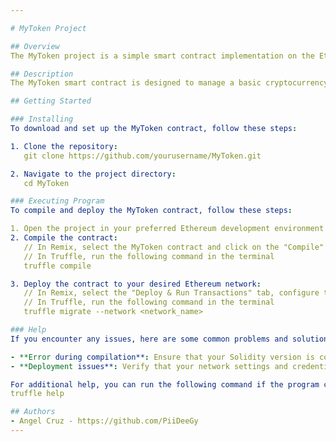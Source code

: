```yaml
---

# MyToken Project

## Overview
The MyToken project is a simple smart contract implementation on the Ethereum blockchain. This project demonstrates the basic functionality of a token contract, including minting and burning tokens.

## Description
The MyToken smart contract is designed to manage a basic cryptocurrency token named "META" with the abbreviation "MTA". This contract allows for the creation of new tokens (minting) and the destruction of existing tokens (burning). The total supply of tokens and individual balances are tracked using public variables and mappings.

## Getting Started

### Installing
To download and set up the MyToken contract, follow these steps:

1. Clone the repository:
   git clone https://github.com/yourusername/MyToken.git

2. Navigate to the project directory:
   cd MyToken

### Executing Program
To compile and deploy the MyToken contract, follow these steps:

1. Open the project in your preferred Ethereum development environment (e.g., Remix, Truffle).
2. Compile the contract:
   // In Remix, select the MyToken contract and click on the "Compile" button
   // In Truffle, run the following command in the terminal
   truffle compile

3. Deploy the contract to your desired Ethereum network:
   // In Remix, select the "Deploy & Run Transactions" tab, configure the environment, and click on "Deploy"
   // In Truffle, run the following command in the terminal
   truffle migrate --network <network_name>

### Help
If you encounter any issues, here are some common problems and solutions:

- **Error during compilation**: Ensure that your Solidity version is compatible with the contract code. You may need to specify the correct version in your compiler settings.
- **Deployment issues**: Verify that your network settings and credentials (e.g., Infura project ID, private key) are correct.

For additional help, you can run the following command if the program contains helper info:
truffle help

## Authors
- Angel Cruz - https://github.com/PiiDeeGy
---
```

